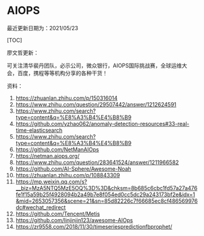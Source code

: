 # AIOPS

最近更新日期为：2021/05/23

[TOC]

廖文哲更新：

可关注清华裴丹团队，必示公司，微众银行，AIOPS国际挑战赛，全球运维大会，百度，携程等等机构分享的各种干货！

资料：

1. https://zhuanlan.zhihu.com/p/150316014
2. https://www.zhihu.com/question/29507442/answer/1212624591
3. https://www.zhihu.com/search?type=content&q=%E8%A3%B4%E4%B8%B9
4. https://github.com/yzhao062/anomaly-detection-resources#33-real-time-elasticsearch
5. https://www.zhihu.com/search?type=content&q=%E8%A3%B4%E4%B8%B9
6. https://github.com/NetManAIOps
7. https://netman.aiops.org/
8. https://www.zhihu.com/question/283641524/answer/1211966582
9. https://github.com/AI-Sphere/Awesome-Noah
10. https://zhuanlan.zhihu.com/p/108843309
11. https://mp.weixin.qq.com/s?__biz=MzA5NTQ5MzE5OQ%3D%3D&chksm=8b685c6cbc1fd57a27a476fe1f15a59b25f4928094b2a49b7e8f054ed0cc5dc29a243173bf2e&idx=1&mid=2653057356&scene=21&sn=85d82226c7f66685ec8cf486569976dc#wechat_redirect
12. https://github.com/Tencent/Metis
13. https://github.com/linjinjin123/awesome-AIOps
14. https://zr9558.com/2018/11/30/timeseriespredictionfbprophet/
